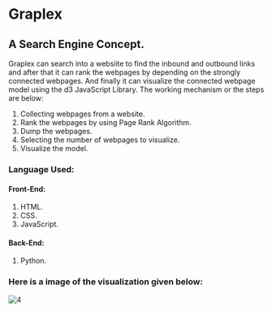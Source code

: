 # Graplex
## A Search Engine Concept.

Graplex can search into a websiite to find the inbound and outbound links and after that it can rank the webpages by depending on the strongly connected webpages. And finally it can visualize the connected webpage model using the d3 JavaScript Library. The working mechanism or the steps are below:

1. Collecting webpages from a website.
2. Rank the webpages by using Page Rank Algorithm.
3. Dump the webpages.
4. Selecting the number of webpages to visualize.
5. Visualize the model.

### Language Used:
#### Front-End:
1. HTML.
2. CSS.
3. JavaScript.
#### Back-End:
1. Python.

### Here is a image of the visualization given below:
![4](https://user-images.githubusercontent.com/30636496/81456085-0195f600-91b3-11ea-8094-b0f97ed33fdf.png)
